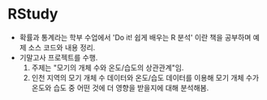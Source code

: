 # RStudy  
- 확률과 통계라는 학부 수업에서 'Do it! 쉽게 배우는 R 분석' 이란 책을 공부하며 예제 소스 코드와 내용 정리.  
- 기말고사 프로젝트를 수행.  
  1. 주제는 "모기의 개체 수와 온도/습도의 상관관계"임.  
  2. 인천 지역의 모기 개체 수 데이터와 온도/습도 데이터를 이용해 모기 개체 수가 온도와 습도 중 어떤 것에 더 영향을 받을지에 대해 분석해봄.
